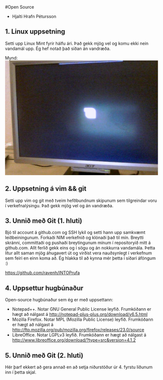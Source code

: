 #Open Source

* Hjalti Hrafn Pétursson

## 1. Linux uppsetning

Setti upp Linux Mint fyrir hálfu ári. Það gekk mjög vel og komu ekki nein vandamál upp. Ég hef notað það síðan án vandræða.

Mynd:
![Drasl](mintboot.jpg)


## 2. Uppsetning á vim && git

Setti upp vim og git með tveim hefðbundnum skipunum sem tilgreindar voru í verkefnalýsingu. Það gekk mjög vel og án vandræða.

## 3. Unnið með Git (1. hluti)

Bjó til account á github.com og SSH lykil og setti hann upp samkvæmt leiðbeiningunum. Forkaði NIM verkefnið og klónaði það til mín. Breytti skránni, committaði og pushaði breytingunum mínum í repositoryið mitt á github.com. Allt ferlið gekk eins og í sögu og án nokkurra vandamála. Þetta lítur allt saman mjög áhugavert út og virðist vera nauðsynlegt í verkefnum sem feiri en einn koma að. Ég hlakka til að kynna mér þetta í síðari áföngum :)

https://github.com/ravenh/INTOPrufa

## 4. Uppsettur hugbúnaður

Open-source hugbúnaður sem ég er með uppsettann:
* Notepad++. Notar GNU General Public License leyfið. Frumkóðann er hægt að nálgast á http://notepad-plus-plus.org/download/v6.5.html
* Mozilla Firefox. Notar MPL (Mozilla Public License) leyfið. Frumkóðann er hægt að nálgast á http://ftp.mozilla.org/pub/mozilla.org/firefox/releases/23.0/source
* LibreOffice. Notar LGPLv3 leyfið. Frumkóðann er hægt að nálgast á http://www.libreoffice.org/download/?type=src&version=4.1.2

## 5. Unnið með Git (2. hluti)

Hér þarf ekkert að gera annað en að setja niðurstöður úr 4. fyrstu liðunum inn í þetta skjal.
